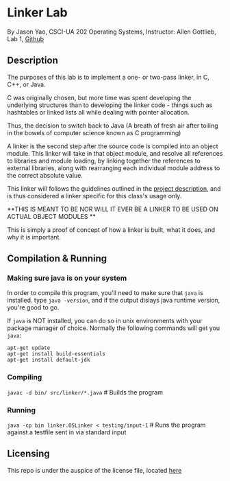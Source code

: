 # Linker Lab
By Jason Yao, CSCI-UA 202 Operating Systems, Instructor: Allen Gottlieb, Lab 1,
[Github](https://www.github.com/JasonYao/Operating-Systems-Linker-Lab)

## Description

The purposes of this lab is to implement a one- or two-pass linker, in C, C++, or Java.

C was originally chosen, but more time was spent developing the underlying structures than to
developing the linker code - things such as hashtables or linked lists all while dealing with
pointer allocation.

Thus, the decision to switch back to Java (A breath of fresh air after toiling in the bowels of
computer science known as C programming)

A linker is the second step after the source code is compiled into an object module.
This linker will take in that object module, and resolve all references to libraries and module loading,
by linking together the references to external libraries, along with rearranging each
individual module address to the correct absolute value.

This linker will follows the guidelines outlined in the [project description](lab1.pdf),
and is thus considered a linker specific for this class's usage only.

**THIS IS MEANT TO BE NOR WILL IT EVER BE A LINKER TO BE USED ON ACTUAL OBJECT MODULES **

This is simply a proof of concept of how a linker is built, what it does, and why it is important.

## Compilation & Running

### Making sure java is on your system

In order to compile this program, you'll need to make sure that `java` is installed.
type `java -version`, and if the output dislays java runtime version, you're good to go.

If `java` is NOT installed, you can do so in unix environments with your package manager of choice.
Normally the following commands will get you `java`:

```
apt-get update
apt-get install build-essentials
apt-get install default-jdk
```

### Compiling
`javac -d bin/ src/linker/*.java` # Builds the program

### Running
`java -cp bin linker.OSLinker < testing/input-1` # Runs the program against a testfile sent in via standard input

## Licensing
This repo is under the auspice of the license file, located [here](LICENSE.md)
